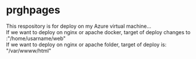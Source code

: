 # prghpages
This respository is for deploy on my Azure virtual machine...  
If we want to deploy on nginx or apache docker, target of deploy changes to :"/home/usarname/web"  
If we want to deploy on nginx or apache folder, target of deploy is: "/var/wwww/html"
